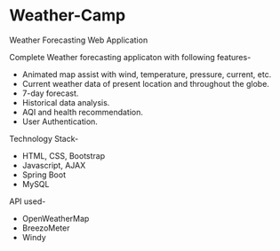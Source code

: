 # Weather-Camp
Weather Forecasting Web Application

Complete Weather forecasting applicaton with following features-
* Animated map assist with wind, temperature, pressure, current, etc.
* Current weather data of present location and throughout the globe.
* 7-day forecast.
* Historical data analysis.
* AQI and health recommendation.
* User Authentication.

Technology Stack-
- HTML, CSS, Bootstrap
- Javascript, AJAX
- Spring Boot
- MySQL

API used-
- OpenWeatherMap
- BreezoMeter
- Windy
